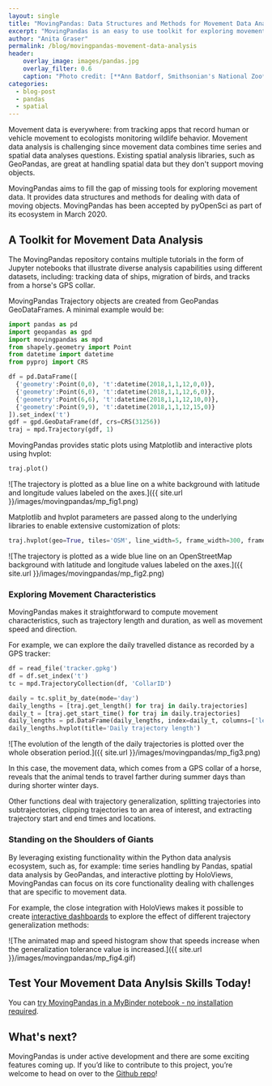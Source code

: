 ```yaml
---
layout: single
title: "MovingPandas: Data Structures and Methods for Movement Data Analysis"
excerpt: "MovingPandas is an easy to use toolkit for exploring movement data that has recently passed the PyOpenSci review."
author: "Anita Graser"
permalink: /blog/movingpandas-movement-data-analysis
header:
    overlay_image: images/pandas.jpg
    overlay_filter: 0.6
    caption: "Photo credit: [**Ann Batdorf, Smithsonian's National Zoo**](https://www.flickr.com/photos/nationalzoo/5371290900/in/photostream/)"
categories:
  - blog-post
  - pandas
  - spatial
---
```


Movement data is everywhere: from tracking apps that record human or vehicle movement to ecologists monitoring wildlife behavior. Movement data analysis is challenging since movement data combines time series and spatial data analyses questions. Existing spatial analysis libraries, such as GeoPandas, are great at handling spatial data but they don't support moving objects. 

MovingPandas aims to fill the gap of missing tools for exploring movement data. It provides data structures and methods for dealing with data of moving objects. MovingPandas has been accepted by pyOpenSci as part of its ecosystem in March 2020. 

## A Toolkit for Movement Data Analysis

The MovingPandas repository contains multiple tutorials in the form of Jupyter notebooks that illustrate diverse analysis capabilities using different datasets, including: tracking data of ships, migration of birds, and tracks from a horse's GPS collar. 

MovingPandas Trajectory objects are created from GeoPandas GeoDataFrames. A minimal example would be:

```python
import pandas as pd
import geopandas as gpd
import movingpandas as mpd
from shapely.geometry import Point
from datetime import datetime
from pyproj import CRS

df = pd.DataFrame([
  {'geometry':Point(0,0), 't':datetime(2018,1,1,12,0,0)},
  {'geometry':Point(6,0), 't':datetime(2018,1,1,12,6,0)},
  {'geometry':Point(6,6), 't':datetime(2018,1,1,12,10,0)},
  {'geometry':Point(9,9), 't':datetime(2018,1,1,12,15,0)}
]).set_index('t')
gdf = gpd.GeoDataFrame(df, crs=CRS(31256))
traj = mpd.Trajectory(gdf, 1)
```

MovingPandas provides static plots using Matplotlib and interactive plots using hvplot:

```python
traj.plot()
```

![The trajectory is plotted as a blue line on a white background with latitude and longitude values labeled on the axes.]({{ site.url }}/images/movingpandas/mp_fig1.png)

Matplotlib and hvplot parameters are passed along to the underlying libraries to enable extensive customization of plots:

```python
traj.hvplot(geo=True, tiles='OSM', line_width=5, frame_width=300, frame_height=300)
```

![The trajectory is plotted as a wide blue line on an OpenStreetMap background with latitude and longitude values labeled on the axes.]({{ site.url }}/images/movingpandas/mp_fig2.png)

### Exploring Movement Characteristics

MovingPandas makes it straightforward to compute movement characteristics, such as trajectory length and duration, as well as movement speed and direction.

For example, we can explore the daily travelled distance as recorded by a GPS tracker:

```python
df = read_file('tracker.gpkg')
df = df.set_index('t')
tc = mpd.TrajectoryCollection(df, 'CollarID')

daily = tc.split_by_date(mode='day')
daily_lengths = [traj.get_length() for traj in daily.trajectories]
daily_t = [traj.get_start_time() for traj in daily.trajectories]
daily_lengths = pd.DataFrame(daily_lengths, index=daily_t, columns=['length'])
daily_lengths.hvplot(title='Daily trajectory length')
```

![The evolution of the length of the daily trajectories is plotted over the whole obseration period.]({{ site.url }}/images/movingpandas/mp_fig3.png)

In this case, the movement data, which comes from a GPS collar of a horse, reveals that the animal tends to travel farther during summer days than during shorter winter days.  

Other functions deal with trajectory generalization, splitting trajectories into subtrajectories, clipping trajectories to an area of interest, and extracting trajectory start and end times and locations.

### Standing on the Shoulders of Giants

By leveraging existing functionality within the Python data analysis ecosystem, such as, for example: 
time series handling by Pandas,
spatial data analysis by GeoPandas, and 
interactive plotting by HoloViews,
MovingPandas can focus on its core functionality dealing with challenges that are specific to movement data.

For example, the close integration with HoloViews makes it possible to create
[interactive dashboards](http://holoviews.org/user_guide/Dashboards.html) to explore the effect of different trajectory generalization methods:

![The animated map and speed histogram show that speeds increase when the generalization tolerance value is increased.]({{ site.url }}/images/movingpandas/mp_fig4.gif)

## Test Your Movement Data Anylsis Skills Today!

You can [try MovingPandas in a MyBinder notebook - no installation required](https://mybinder.org/v2/gh/anitagraser/movingpandas/binder-tag?filepath=tutorials/0_getting_started.ipynb).

## What's next?

MovingPandas is under active development and there are some exciting features coming up. 
If you’d like to contribute to this project, you’re welcome to head on over to the [Github repo](https://github.com/anitagraser/movingpandas)! 


